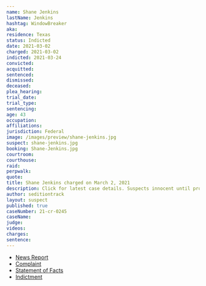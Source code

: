 ```yaml
---
name: Shane Jenkins
lastName: Jenkins
hashtag: WindowBreaker
aka:
residence: Texas
status: Indicted
date: 2021-03-02
charged: 2021-03-02
indicted: 2021-03-24
convicted:
acquitted:
sentenced:
dismissed:
deceased:
plea_hearing:
trial_date:
trial_type:
sentencing:
age: 43
occupation:
affiliations:
jurisdiction: Federal
image: /images/preview/shane-jenkins.jpg
suspect: shane-jenkins.jpg
booking: Shane-Jenkins.jpg
courtroom:
courthouse:
raid:
perpwalk:
quote:
title: Shane Jenkins charged on March 2, 2021
description: Click for latest case details. Suspects innocent until proven guilty.
author: seditiontrack
layout: suspect
published: true
caseNumber: 21-cr-0245
caseName:
judge:
videos:
charges:
sentence:
---
```

- [News Report](https://www.keranews.org/news/2021-03-08/houston-man-arrested-after-wielding-hatchet-at-u-s-capitol-insurrection-fbi-says)
- [Complaint](https://www.justice.gov/usao-dc/case-multi-defendant/file/1378906/download)
- [Statement of Facts](https://www.justice.gov/usao-dc/case-multi-defendant/file/1378901/download)
- [Indictment](https://www.justice.gov/usao-dc/case-multi-defendant/file/1380746/download)
